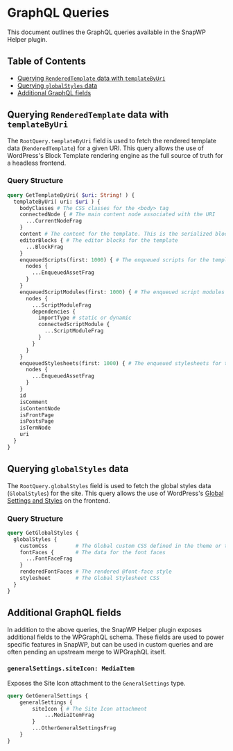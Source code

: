 # GraphQL Queries

This document outlines the GraphQL queries available in the SnapWP Helper plugin.

## Table of Contents

- [Querying `RenderedTemplate` data with `templateByUri`](#querying-renderedtemplate-data-with-templatebyuri)
- [Querying `globalStyles` data](#querying-globalstyles-data)
- [Additional GraphQL fields](#additional-graphql-fields)

## Querying `RenderedTemplate` data with `templateByUri`

The `RootQuery.templateByUri` field is used to fetch the rendered template data (`RenderedTemplate`) for a given URI. This query allows the use of WordPress's Block Template rendering engine as the full source of truth for a headless frontend.

### Query Structure

```graphql
query GetTemplateByUri( $uri: String! ) {
  templateByUri( uri: $uri ) {
    bodyClasses # The CSS classes for the <body> tag
    connectedNode { # The main content node associated with the URI
      ...CurrentNodeFrag
    }
    content # The content for the template. This is the serialized block markup and HTML.
    editorBlocks { # The editor blocks for the template
      ...BlockFrag
    }
    enqueuedScripts(first: 1000) { # The enqueued scripts for the template
      nodes {
        ...EnqueuedAssetFrag
      }
    }
    enqueuedScriptModules(first: 1000) { # The enqueued script modules for the template
      nodes {
        ...ScriptModuleFrag
        dependencies {
          importType # static or dynamic
          connectedScriptModule {
            ...ScriptModuleFrag
          }
        }
      }
    }
    enqueuedStylesheets(first: 1000) { # The enqueued stylesheets for the template
      nodes {
        ...EnqueuedAssetFrag
      }
    }
    id
    isComment
    isContentNode
    isFrontPage
    isPostsPage
    isTermNode
    uri
  }
}
```

## Querying `globalStyles` data

The `RootQuery.globalStyles` field is used to fetch the global styles data (`GlobalStyles`) for the site. This query allows the use of WordPress's [Global Settings and Styles](https://developer.wordpress.org/themes/global-settings-and-styles/) on the frontend.

### Query Structure

```graphql
query GetGlobalStyles {
  globalStyles {
    customCss         # The Global custom CSS defined in the theme or theme.json
    fontFaces {       # The data for the font faces
      ...FontFaceFrag
    }
    renderedFontFaces # The rendered @font-face style
    stylesheet        # The Global Stylesheet CSS
  }
}
```

## Additional GraphQL fields

In addition to the above queries, the SnapWP Helper plugin exposes additional fields to the WPGraphQL schema. These fields are used to power specific features in SnapWP, but can be used in custom queries and are often pending an upstream merge to WPGraphQL itself.

### `generalSettings.siteIcon: MediaItem`

Exposes the Site Icon attachment to the `GeneralSettings` type.

```graphql
query GetGeneralSettings {
	generalSettings {
		siteIcon { # The Site Icon attachment
			...MediaItemFrag
		}
		...OtherGeneralSettingsFrag
	}
}
```

